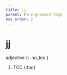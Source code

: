 ```yaml
---
title: jj
parent: Fine-grained Tags
nav_order: 2
---
```


# jj
adjective
{: .no_toc }

1. TOC
{:toc}
